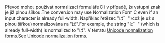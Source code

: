 <span data-ttu-id="71d1b-101">Převod mohou používat normalizaci formuláře C i v případě, že vstupní znak je již plnou šířkou.</span><span class="sxs-lookup"><span data-stu-id="71d1b-101">The conversion may use Normalization Form C even if an input character is already full-width.</span></span> <span data-ttu-id="71d1b-102">Například řetězec "は゛" (což je už s plnou šířkou) normalizována na "ば".</span><span class="sxs-lookup"><span data-stu-id="71d1b-102">For example, the string "は゛" (which is already full-width) is normalized to "ば".</span></span> <span data-ttu-id="71d1b-103">V tématu [Unicode normalization forms](http://unicode.org/reports/tr15).</span><span class="sxs-lookup"><span data-stu-id="71d1b-103">See [Unicode normalization forms](http://unicode.org/reports/tr15).</span></span>